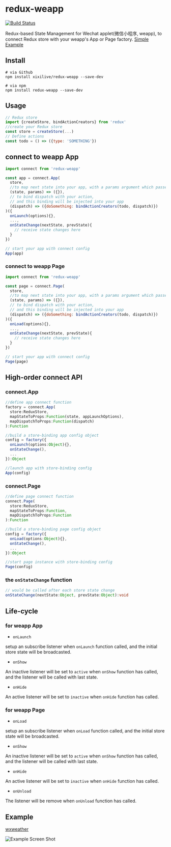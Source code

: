 # redux-weapp

[![Build Status](https://travis-ci.org/xixilive/redux-weapp.svg?branch=master)](https://travis-ci.org/xixilive/redux-weapp)

Redux-based State Management for Wechat applet(微信小程序, weapp), to connect Redux store with your weapp's App or Page factory. [Simple Example](https://github.com/xixilive/wxweather)

## Install

```
# via Github
npm install xixilive/redux-weapp --save-dev

# via npm
npm install redux-weapp --save-dev
```

## Usage

```js
// Redux store
import {createStore, bindActionCreators} from 'redux'
//create your Redux store
const store = createStore(...)
// Define actions
const todo = () => ({type: 'SOMETHING'})
```

## connect to weapp App

```js
import connect from 'redux-weapp'

const app = connect.App(
  store,
  //to map next state into your app, with a params argument which passed on `App.onLaunch` life-cycle
  (state, params) => ({}),
  // to bind dispatch with your action,
  // and this binding will be injected into your app
  (dispatch) => ({doSomething: bindActionCreators(todo, dispatch)})
)({
  onLaunch(options){},
  ...,
  onStateChange(nextState, prevState){
    // receive state changes here
  }
})

// start your app with connect config
App(app)
```

### connect to weapp Page

```js
import connect from 'redux-weapp'

const page = connect.Page(
  store,
  //to map next state into your app, with a params argument which passed on `Page.onLoad` life-cycle
  (state, params) => ({}),
  // to bind dispatch with your action,
  // and this binding will be injected into your app
  (dispatch) => ({doSomething: bindActionCreators(todo, dispatch)})
)({
  onLoad(options){},
  ...,
  onStateChange(nextState, prevState){
    // receive state changes here
  }
})

// start your app with connect config
Page(page)
```

## High-order connect API

### connect.App

```ts
//define app connect function
factory = connect.App(
  store:ReduxStore, 
  mapStateToProps:Function(state, appLaunchOptions), 
  mapDispatchToProps:Function(dispatch)
):Function

//build a store-binding app config object
config = factory({
  onLaunch(options:Object){},
  onStateChange(),
  ...
}):Object

//launch app with store-binding config
App(config)
```

### connect.Page

```ts
//define page connect function
connect.Page(
  store:ReduxStore, 
  mapStateToProps:Function, 
  mapDispatchToProps:Function
):Function

//build a store-binding page config object
config = factory({
  onLoad(options:Object){},
  onStateChange(),
  ...
}):Object

//start page instance with store-binding config
Page(config)
```

### the `onStateChange` function

```ts
// would be called after each store state change
onStateChange(nextState:Object, prevState:Object):void
```

## Life-cycle

### for weapp App

- `onLaunch`

setup an subscribe listener when `onLaunch` function called, and the initial store state will be broadcasted.

- `onShow`

An inactive listener will be set to `active` when `onShow` function has called, and the listener will be called with last state.

- `onHide`

An active listener will be set to `inactive` when `onHide` function has called.

### for weapp Page

- `onLoad`

setup an subscribe listener when `onLoad` function called, and the initial store state will be broadcasted.

- `onShow`

An inactive listener will be set to `active` when `onShow` function has called, and the listener will be called with last state.

- `onHide`

An active listener will be set to `inactive` when `onHide` function has called.

- `onUnload`

The listener will be remove when `onUnload` function has called.

## Example

[wxweather](https://github.com/xixilive/wxweather)

![Example Screen Shot](https://raw.githubusercontent.com/xixilive/wxweather/master/doc/screenshot.jpg)